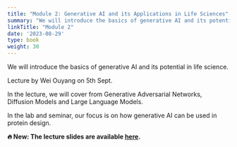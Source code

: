 ```yaml
---
title: "Module 2: Generative AI and its Applications in Life Sciences"
summary: "We will introduce the basics of generative AI and its potential in life science. We will also cover recent trend of using generative large-language models and practical skills on how to use ChatGPT for reading, writing, planning and code generation. Lecture by Wei Ouyang on 5th Sept."
linkTitle: "Module 2"
date: '2023-08-29'
type: book
weight: 30
---
```


We will introduce the basics of generative AI and its potential in life science.

Lecture by Wei Ouyang on 5th Sept.

In the lecture, we will cover from Generative Adversarial Networks, Diffusion Models and Large Language Models.

In the lab and seminar, our focus is on how generative AI can be used in protein design.

**🔥 New: The lecture slides are available [here](/uploads/Lecture-Generative-AI-and-whole-cell-modeling.pdf).**
